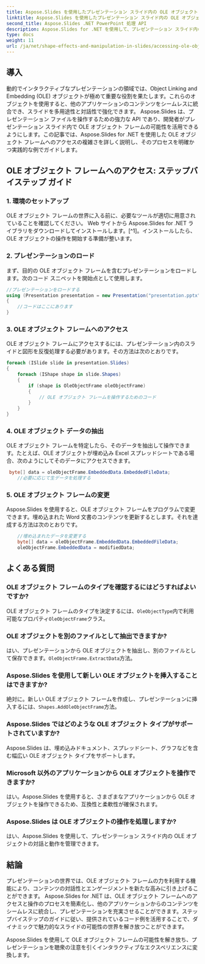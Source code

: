 ```yaml
---
title: Aspose.Slides を使用したプレゼンテーション スライド内の OLE オブジェクト フレームへのアクセス
linktitle: Aspose.Slides を使用したプレゼンテーション スライド内の OLE オブジェクト フレームへのアクセス
second_title: Aspose.Slides .NET PowerPoint 処理 API
description: Aspose.Slides for .NET を使用して、プレゼンテーション スライド内の OLE オブジェクト フレームにアクセスして操作する方法を学びます。ステップバイステップのガイダンスと実践的なコード例を使用して、スライド処理機能を強化します。
type: docs
weight: 11
url: /ja/net/shape-effects-and-manipulation-in-slides/accessing-ole-object-frames/
---
```


## 導入

動的でインタラクティブなプレゼンテーションの領域では、Object Linking and Embedding (OLE) オブジェクトが極めて重要な役割を果たします。これらのオブジェクトを使用すると、他のアプリケーションのコンテンツをシームレスに統合でき、スライドを多用途性と対話性で強化できます。 Aspose.Slides は、プレゼンテーション ファイルを操作するための強力な API であり、開発者がプレゼンテーション スライド内で OLE オブジェクト フレームの可能性を活用できるようにします。この記事では、Aspose.Slides for .NET を使用した OLE オブジェクト フレームへのアクセスの複雑さを詳しく説明し、そのプロセスを明確かつ実践的な例でガイドします。

## OLE オブジェクト フレームへのアクセス: ステップバイステップ ガイド

### 1. 環境のセットアップ

OLE オブジェクト フレームの世界に入る前に、必要なツールが適切に用意されていることを確認してください。 Web サイトから Aspose.Slides for .NET ライブラリをダウンロードしてインストールします。[^1]。インストールしたら、OLE オブジェクトの操作を開始する準備が整います。

### 2. プレゼンテーションのロード

まず、目的の OLE オブジェクト フレームを含むプレゼンテーションをロードします。次のコード スニペットを開始点として使用します。

```csharp
//プレゼンテーションをロードする
using (Presentation presentation = new Presentation("presentation.pptx"))
{
    //コードはここにあります
}
```

### 3. OLE オブジェクト フレームへのアクセス

OLE オブジェクト フレームにアクセスするには、プレゼンテーション内のスライドと図形を反復処理する必要があります。その方法は次のとおりです。

```csharp
foreach (ISlide slide in presentation.Slides)
{
    foreach (IShape shape in slide.Shapes)
    {
        if (shape is OleObjectFrame oleObjectFrame)
        {
            // OLE オブジェクト フレームを操作するためのコード
        }
    }
}
```

### 4. OLE オブジェクト データの抽出

OLE オブジェクト フレームを特定したら、そのデータを抽出して操作できます。たとえば、OLE オブジェクトが埋め込み Excel スプレッドシートである場合、次のようにしてそのデータにアクセスできます。

```csharp
 byte[] data = oleObjectFrame.EmbeddedData.EmbeddedFileData;
    //必要に応じて生データを処理する

```

### 5. OLE オブジェクト フレームの変更

Aspose.Slides を使用すると、OLE オブジェクト フレームをプログラムで変更できます。埋め込まれた Word 文書のコンテンツを更新するとします。それを達成する方法は次のとおりです。

```csharp
    //埋め込まれたデータを変更する
	byte[] data = oleObjectFrame.EmbeddedData.EmbeddedFileData;
    oleObjectFrame.EmbeddedData = modifiedData;

```

## よくある質問

### OLE オブジェクト フレームのタイプを確認するにはどうすればよいですか?

 OLE オブジェクト フレームのタイプを決定するには、`OleObjectType`内で利用可能なプロパティ`OleObjectFrame`クラス。

### OLE オブジェクトを別のファイルとして抽出できますか?

はい、プレゼンテーションから OLE オブジェクトを抽出し、別のファイルとして保存できます。`OleObjectFrame.ExtractData`方法。

### Aspose.Slides を使用して新しい OLE オブジェクトを挿入することはできますか?

絶対に。新しい OLE オブジェクト フレームを作成し、プレゼンテーションに挿入するには、`Shapes.AddOleObjectFrame`方法。

### Aspose.Slides ではどのような OLE オブジェクト タイプがサポートされていますか?

Aspose.Slides は、埋め込みドキュメント、スプレッドシート、グラフなどを含む幅広い OLE オブジェクト タイプをサポートします。

### Microsoft 以外のアプリケーションから OLE オブジェクトを操作できますか?

はい。Aspose.Slides を使用すると、さまざまなアプリケーションから OLE オブジェクトを操作できるため、互換性と柔軟性が確保されます。

### Aspose.Slides は OLE オブジェクトの操作を処理しますか?

はい、Aspose.Slides を使用して、プレゼンテーション スライド内の OLE オブジェクトの対話と動作を管理できます。

## 結論

プレゼンテーションの世界では、OLE オブジェクト フレームの力を利用する機能により、コンテンツの対話性とエンゲージメントを新たな高みに引き上げることができます。 Aspose.Slides for .NET は、OLE オブジェクト フレームへのアクセスと操作のプロセスを簡素化し、他のアプリケーションからのコンテンツをシームレスに統合し、プレゼンテーションを充実させることができます。ステップバイステップのガイドに従い、提供されているコード例を活用することで、ダイナミックで魅力的なスライドの可能性の世界を解き放つことができます。

Aspose.Slides を使用して OLE オブジェクト フレームの可能性を解き放ち、プレゼンテーションを聴衆の注意を引くインタラクティブなエクスペリエンスに変換します。